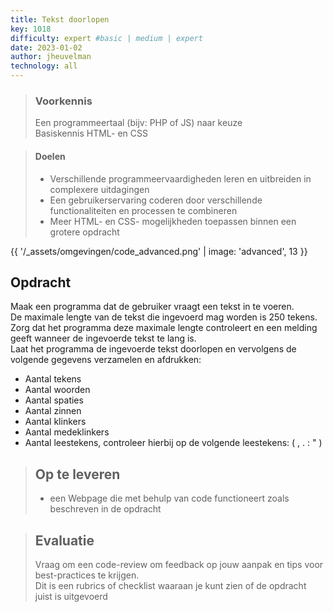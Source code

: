 ```yaml
---
title: Tekst doorlopen
key: 1018
difficulty: expert #basic | medium | expert
date: 2023-01-02
author: jheuvelman
technology: all
---
```


> ### Voorkennis
> Een programmeertaal (bijv: PHP of JS) naar keuze<br>
> Basiskennis HTML- en CSS

> #### Doelen
> * Verschillende programmeervaardigheden leren en uitbreiden in complexere uitdagingen
> * Een gebruikerservaring coderen door verschillende functionaliteiten en processen te combineren
> * Meer HTML- en CSS- mogelijkheden toepassen binnen een grotere opdracht

{{ '/_assets/omgevingen/code_advanced.png'  | image: 'advanced', 13 }}


## Opdracht
Maak een programma dat de gebruiker vraagt een tekst in te voeren.  
De maximale lengte van de tekst die ingevoerd mag worden is 250 tekens.  
Zorg dat het programma deze maximale lengte controleert en een melding geeft wanneer de ingevoerde tekst te lang is.  
Laat het programma de ingevoerde tekst doorlopen en vervolgens de volgende gegevens verzamelen en afdrukken:

- Aantal tekens
- Aantal woorden
- Aantal spaties
- Aantal zinnen
- Aantal klinkers
- Aantal medeklinkers
- Aantal leestekens, controleer hierbij op de volgende leestekens: ( , . : " )

> ## Op te leveren
> * een Webpage die met behulp van code functioneert zoals beschreven in de opdracht

> ## Evaluatie
> Vraag om een code-review om feedback op jouw aanpak en tips voor best-practices te krijgen.<br>
> Dit is een rubrics of checklist waaraan je kunt zien of de opdracht juist is uitgevoerd

